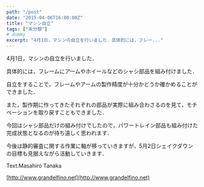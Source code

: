 ```yaml
---
path: "/post"
date: "2015-04-06T16:00:00Z"
title: "マシン自立"
tags: ["未分類"]
# dummy
excerpt: "4月1日，マシンの自立を行いました．具体的には，フレー..."
---
```




[](06-1.jpg)

4月1日，マシンの自立を行いました．

具体的には，フレームにアームやホイールなどのシャシ部品を組み付けました．

自立をすることで，フレームやアームの製作精度が十分かどうか確かめることができました．

また，製作期に作ってきたそれぞれの部品が実際に組み合わさるのを見て，モチベーションを取り戻すこともできました．

今回はシャシ部品だけの組み付けでしたので，パワートレイン部品も組み付けた完成状態となるのが待ち遠しく思われます．

今後は静的審査に関する作業に軸が移っていきますが，5月2日シェイクダウンの目標も見据えながら活動していきます．

Text:Masahiro Tanaka

[http://www.grandelfino.net](http://www.grandelfino.net)

